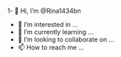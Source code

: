1- 👋 Hi, I’m @Rina1434bn
- 👀 I’m interested in ...
- 🌱 I’m currently learning ...
- 💞️ I’m looking to collaborate on ...
- 📫 How to reach me ...

<!---
Rina1434bn/Rina1434bn is a ✨ special ✨ repository because its `README.md` (this file) appears on your GitHub profile.
You can click the Preview link to take a look at your changes.
--->
